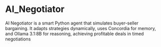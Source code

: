 # AI_Negotiator
AI Negotiator is a smart Python agent that simulates buyer-seller bargaining. It adapts strategies dynamically, uses Concordia for memory, and Ollama 3.1:8B for reasoning, achieving profitable deals in timed negotiations

